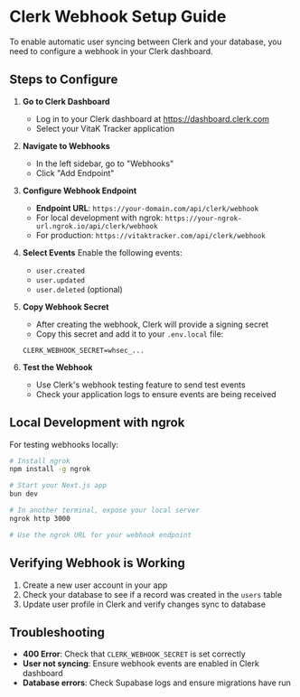 # Clerk Webhook Setup Guide

To enable automatic user syncing between Clerk and your database, you need to configure a webhook in your Clerk dashboard.

## Steps to Configure

1. **Go to Clerk Dashboard**
   - Log in to your Clerk dashboard at https://dashboard.clerk.com
   - Select your VitaK Tracker application

2. **Navigate to Webhooks**
   - In the left sidebar, go to "Webhooks"
   - Click "Add Endpoint"

3. **Configure Webhook Endpoint**
   - **Endpoint URL**: `https://your-domain.com/api/clerk/webhook`
   - For local development with ngrok: `https://your-ngrok-url.ngrok.io/api/clerk/webhook`
   - For production: `https://vitaktracker.com/api/clerk/webhook`

4. **Select Events**
   Enable the following events:
   - `user.created`
   - `user.updated`
   - `user.deleted` (optional)

5. **Copy Webhook Secret**
   - After creating the webhook, Clerk will provide a signing secret
   - Copy this secret and add it to your `.env.local` file:
   ```
   CLERK_WEBHOOK_SECRET=whsec_...
   ```

6. **Test the Webhook**
   - Use Clerk's webhook testing feature to send test events
   - Check your application logs to ensure events are being received

## Local Development with ngrok

For testing webhooks locally:

```bash
# Install ngrok
npm install -g ngrok

# Start your Next.js app
bun dev

# In another terminal, expose your local server
ngrok http 3000

# Use the ngrok URL for your webhook endpoint
```

## Verifying Webhook is Working

1. Create a new user account in your app
2. Check your database to see if a record was created in the `users` table
3. Update user profile in Clerk and verify changes sync to database

## Troubleshooting

- **400 Error**: Check that `CLERK_WEBHOOK_SECRET` is set correctly
- **User not syncing**: Ensure webhook events are enabled in Clerk dashboard
- **Database errors**: Check Supabase logs and ensure migrations have run